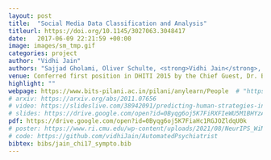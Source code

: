 ```yaml
---
layout: post
title:  "Social Media Data Classification and Analysis"
titleurl: https://doi.org/10.1145/3027063.3048417
date:   2017-06-09 22:21:59 +00:00
image: images/sm_tmp.gif
categories: project
author: "Vidhi Jain"
authors: "Sajjad Gholami, Oliver Schulte, <strong>Vidhi Jain</strong>, Qiang Zhao."
venue: Conferred first position in DHITI 2015 by the Chief Guest, Dr. Bindeshwar Pathak, Founder of Sulabh International
highlight: ""
webpage: https://www.bits-pilani.ac.in/pilani/anylearn/People  # "https://sites.google.com/andrew.cmu.edu/ttp/home"
# arxiv: https://arxiv.org/abs/2011.07656
# video: https://slideslive.com/38942091/predicting-human-strategies-in-simulated-search-and-rescue
# slides: https://drive.google.com/open?id=0Byqg6oj5K7FiRXFIeWU5M1BHYzA
pdf: https://drive.google.com/open?id=0Byqg6oj5K7FiaHc1RGJOZldqU0k
# poster: https://www.ri.cmu.edu/wp-content/uploads/2021/08/NeurIPS_WiML.pdf
# code: https://github.com/vidhiJain/AutomatedPsychiatrist
bibtex: bibs/jain_chi17_sympto.bib
---
```

